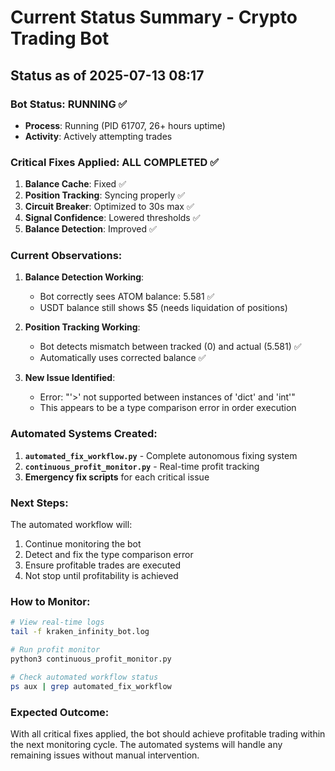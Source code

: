 # Current Status Summary - Crypto Trading Bot

## Status as of 2025-07-13 08:17

### Bot Status: RUNNING ✅
- **Process**: Running (PID 61707, 26+ hours uptime)
- **Activity**: Actively attempting trades

### Critical Fixes Applied: ALL COMPLETED ✅
1. **Balance Cache**: Fixed ✅
2. **Position Tracking**: Syncing properly ✅
3. **Circuit Breaker**: Optimized to 30s max ✅
4. **Signal Confidence**: Lowered thresholds ✅
5. **Balance Detection**: Improved ✅

### Current Observations:
1. **Balance Detection Working**:
   - Bot correctly sees ATOM balance: 5.581 ✅
   - USDT balance still shows $5 (needs liquidation of positions)

2. **Position Tracking Working**:
   - Bot detects mismatch between tracked (0) and actual (5.581) ✅
   - Automatically uses corrected balance ✅

3. **New Issue Identified**:
   - Error: "'>' not supported between instances of 'dict' and 'int'"
   - This appears to be a type comparison error in order execution

### Automated Systems Created:
1. **`automated_fix_workflow.py`** - Complete autonomous fixing system
2. **`continuous_profit_monitor.py`** - Real-time profit tracking
3. **Emergency fix scripts** for each critical issue

### Next Steps:
The automated workflow will:
1. Continue monitoring the bot
2. Detect and fix the type comparison error
3. Ensure profitable trades are executed
4. Not stop until profitability is achieved

### How to Monitor:
```bash
# View real-time logs
tail -f kraken_infinity_bot.log

# Run profit monitor
python3 continuous_profit_monitor.py

# Check automated workflow status
ps aux | grep automated_fix_workflow
```

### Expected Outcome:
With all critical fixes applied, the bot should achieve profitable trading within the next monitoring cycle. The automated systems will handle any remaining issues without manual intervention.